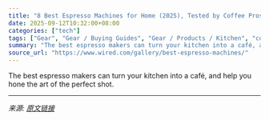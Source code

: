 ```yaml
---
title: "8 Best Espresso Machines for Home (2025), Tested by Coffee Pros"
date: 2025-09-12T10:32:00+08:00
categories: ["tech"]
tags: ["Gear", "Gear / Buying Guides", "Gear / Products / Kitchen", "coffee", "kitchen", "Shopping", "espresso", "buying guides", "Calling the Shots"]
summary: "The best espresso makers can turn your kitchen into a café, and help you hone the art of the perfect shot."
source_url: "https://www.wired.com/gallery/best-espresso-machines/"
---
```


The best espresso makers can turn your kitchen into a café, and help you hone the art of the perfect shot.

---

*来源: [原文链接](https://www.wired.com/gallery/best-espresso-machines/)*
